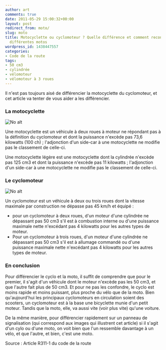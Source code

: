```yaml
---
author: art
comments: true
date: 2011-05-29 15:00:32+00:00
layout: post
redirect_from: moto/
slug: moto
title: Motocyclette ou cyclomoteur ? Quelle différence et comment reconnaître les
  différentes motos
wordpress_id: 1438447557
categories:
- Code de la route
tags:
- 50 cm3
- cylindrée
- vélomoteur
- vélomoteur à 3 roues
---
```


Il n'est pas toujours aisé de différencier la motocyclette du cyclomoteur, et cet article va tenter de vous aider a les différencier.

### La motocyclette

<img alt="No alt" data-src="https://static.irz.fr/2011/05/moto.png" src="https://static.irz.fr/thumb.php?size=<100&crop=0&src=https://static.irz.fr/2011/05/moto.png" />

Une motocyclette est un véhicule à deux roues à moteur ne répondant pas à la définition du cyclomoteur et dont la puissance n'excède pas 73,6 kilowatts (100 ch) ; l'adjonction d'un side-car à une motocyclette ne modifie pas le classement de celle-ci.

Une motocyclette légère est une motocyclette dont la cylindrée n'excède pas 125 cm3 et dont la puissance n'excède pas 11 kilowatts ; l'adjonction d'un side-car à une motocyclette ne modifie pas le classement de celle-ci.

### Le cyclomoteur

<img alt="No alt" data-src="https://static.irz.fr/2011/05/cyclo.png" src="https://static.irz.fr/thumb.php?size=<100&crop=0&src=https://static.irz.fr/2011/05/cyclo.png" />



Un cyclomoteur est un véhicule à deux ou trois roues dont la vitesse maximale par construction ne dépasse pas 45 km/h et équipé :

* pour un cyclomoteur à deux roues, d'un moteur d'une cylindrée ne dépassant pas 50 cm3 s'il est à combustion interne ou d'une puissance maximale nette n'excédant pas 4 kilowatts pour les autres types de moteur.
* Pour un cyclomoteur à trois roues, d'un moteur d'une cylindrée ne dépassant pas 50 cm3 s'il est à allumage commandé ou d'une puissance maximale nette n'excédant pas 4 kilowatts pour les autres types de moteur.


### En conclusion

Pour différencier le cyclo et la moto, il suffit de comprendre que pour le premier, il s'agit d'un véhicule dont le moteur n'excède pas les 50 cm3, et que l'autre fait plus de 50 cm3. Et pour ne pas les confondre, le cyclo est moins rapide et moins puissant, plus proche du vélo que de la moto. Bien qu'aujourd'hui les principaux cyclomoteurs en circulation soient des scooters, un cyclomoteur est à la base une bicyclette munie d'un petit moteur. Tandis que la moto, elle, va aussi vite (voir plus vite) qu'une voiture.

De la même manière, pour différencier rapidement sur un panneau de signalisation (qui correspond aux images qui illustrent cet article) si il s'agit d'un cylo ou d'une moto, on voit bien que l'un ressemble davantage à un vélo, et que l'autre, et bien, c'est une moto.

Source : Article R311-1 du code de la route
